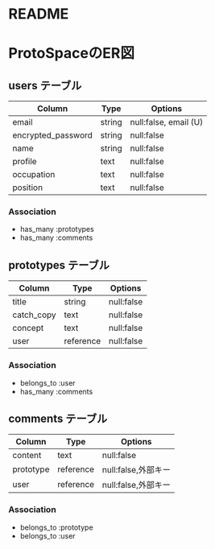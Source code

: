 # README

# ProtoSpaceのER図

## users テーブル
| Column             | Type   | Options                 |
| ------------------ | ------ | ----------------------- |
| email              | string | null:false, email (U)   |
| encrypted_password | string | null:false              |
| name               | string | null:false              |
| profile            | text   | null:false              |
| occupation         | text   | null:false              |
| position           | text   | null:false              |

### Association

- has_many :prototypes
- has_many :comments

## prototypes テーブル
| Column             | Type      | Options      |
| ------------------ | ------    | ------------ |
| title              | string    | null:false   |
| catch_copy         | text      | null:false   |
| concept            | text      | null:false   |
| user               | reference | null:false   |

### Association

- belongs_to :user
- has_many :comments

## comments テーブル
| Column             | Type      | Options              |
| ------------------ | ------    | -------------------- |
| content            | text      | null:false           |
| prototype          | reference | null:false,外部キー   |
| user               | reference | null:false,外部キー   |

### Association

- belongs_to :prototype
- belongs_to :user